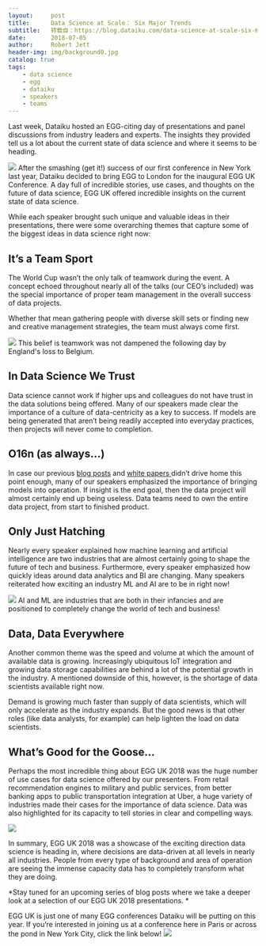 ```yaml
---
layout:     post
title:      Data Science at Scale： Six Major Trends
subtitle:   转载自：https://blog.dataiku.com/data-science-at-scale-six-major-trends
date:       2018-07-05
author:     Robert Jett
header-img: img/background0.jpg
catalog: true
tags:
    - data science
    - egg
    - dataiku
    - speakers
    - teams
---
```


Last week, Dataiku hosted an EGG-citing day of presentations and panel discussions from industry leaders and experts. The insights they provided tell us a lot about the current state of data science and where it seems to be heading.

![](https://blog.dataiku.com/hs-fs/hubfs/EGG_2018_banner_logo-01.jpg?t=1532099243994&width=5108&name=EGG_2018_banner_logo-01.jpg)
After the smashing (get it!) success of our first conference in New York last year, Dataiku decided to bring EGG to London for the inaugural EGG UK Conference. A day full of incredible stories, use cases, and thoughts on the future of data science, EGG UK offered incredible insights on the current state of data science.

While each speaker brought such unique and valuable ideas in their presentations, there were some overarching themes that capture some of the biggest ideas in data science right now:

## It’s a Team Sport

The World Cup wasn’t the only talk of teamwork during the event. A concept echoed throughout nearly all of the talks (our CEO’s included) was the special importance of proper team management in the overall success of data projects.

Whether that mean gathering people with diverse skill sets or finding new and creative management strategies, the team must always come first.

![](https://blog.dataiku.com/hs-fs/hubfs/tenor.gif?t=1532099243994&width=318&name=tenor.gif)
This belief is teamwork was not dampened the following day by England's loss to Belgium.

## In Data Science We Trust

Data science cannot work if higher ups and colleagues do not have trust in the data solutions being offered. Many of our speakers made clear the importance of a culture of data-centricity as a key to success. If models are being generated that aren’t being readily accepted into everyday practices, then projects will never come to completion.

## O16n (as always…)

In case our previous [blog posts](https://blog.dataiku.com/wtf-is-operationalization-o16n) and [white papers ](https://pages.dataiku.com/data-science-operationalization)didn’t drive home this point enough, many of our speakers emphasized the importance of bringing models into operation. If insight is the end goal, then the data project will almost certainly end up being useless. Data teams need to own the entire data project, from start to finished product.

## Only Just Hatching

Nearly every speaker explained how machine learning and artificial intelligence are two industries that are almost certainly going to shape the future of tech and business. Furthermore, every speaker emphasized how quickly ideas around data analytics and BI are changing. Many speakers reiterated how exciting an industry ML and AI are to be in right now!

![](https://blog.dataiku.com/hs-fs/hubfs/animal-avian-bird-583677.jpg?t=1532099243994&width=260&name=animal-avian-bird-583677.jpg)
AI and ML are industries that are both in their infancies and are positioned to completely change the world of tech and business! 

## Data, Data Everywhere

Another common theme was the speed and volume at which the amount of available data is growing. Increasingly ubiquitous IoT integration and growing data storage capabilities are behind a lot of the potential growth in the industry. A mentioned downside of this, however, is the shortage of data scientists available right now.

Demand is growing much faster than supply of data scientists, which will only accelerate as the industry expands. But the good news is that other roles (like data analysts, for example) can help lighten the load on data scientists.

## What’s Good for the Goose...

Perhaps the most incredible thing about EGG UK 2018 was the huge number of use cases for data science offered by our presenters. From retail recommendation engines to military and public services, from better banking apps to public transportation integration at Uber, a huge variety of industries made their cases for the importance of data science. Data was also highlighted for its capacity to tell stories in clear and compelling ways.

![](https://blog.dataiku.com/hs-fs/hubfs/Screen%20Shot%202018-06-29%20at%2013.52.50-1.png?t=1532099243994&width=1682&name=Screen%20Shot%202018-06-29%20at%2013.52.50-1.png)


In summary, EGG UK 2018 was a showcase of the exciting direction data science is heading in, where decisions are data-driven at all levels in nearly all industries. People from every type of background and area of operation are seeing the immense capacity data has to completely transform what they are doing.

*Stay tuned for an upcoming series of blog posts where we take a deeper look at a selection of our EGG UK 2018 presentations. *

EGG UK is just one of many EGG conferences Dataiku will be putting on this year. If you’re interested in joining us at a conference here in Paris or across the pond in New York City, click the link below!
![](https://no-cache.hubspot.com/cta/default/2123903/c4a773a7-d59e-4260-a1c4-0a0c5951aba3.png)


